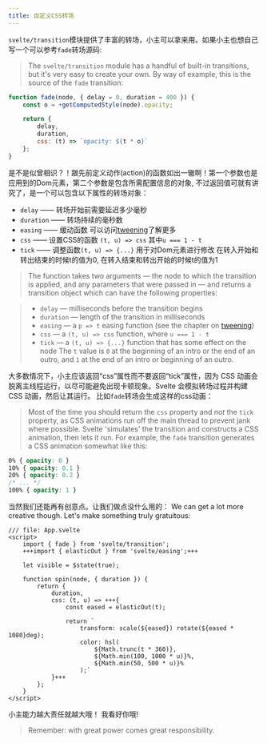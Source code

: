 ```yaml
---
title: 自定义CSS转场
---
```


`svelte/transition`模块提供了丰富的转场，小主可以拿来用。如果小主也想自己写一个可以参考`fade`转场源码:
> The `svelte/transition` module has a handful of built-in transitions, but it's very easy to create your own. By way of example, this is the source of the `fade` transition:

```js
function fade(node, { delay = 0, duration = 400 }) {
	const o = +getComputedStyle(node).opacity;

	return {
		delay,
		duration,
		css: (t) => `opacity: ${t * o}`
	};
}
```

是不是似曾相识？！跟先前定义动作(action)的函数如出一辙啊！第一个参数也是应用到的Dom元素，第二个参数是包含所需配置信息的对象, 不过返回值可就有讲究了，是一个可以包含以下属性的转场对象：
- `delay` —— 转场开始前需要延迟多少毫秒
- `duration` —— 转场持续的毫秒数 
- `easing` —— 缓动函数 可以访问[tweening](/tutorial/svelte/tweens)了解更多
- `css` —— 设置CSS的函数 `(t, u) => css` 其中`u === 1 - t`
- `tick` —— 调整函数`(t, u) => {...}` 用于对Dom元素进行修改
在转入开始和转出结束的时候t的值为0, 在转入结束和转出开始的时候t的值为1

> The function takes two arguments — the node to which the transition is applied, and any parameters that were passed in — and returns a transition object which can have the following properties:

> - `delay` — milliseconds before the transition begins
> - `duration` — length of the transition in milliseconds
> - `easing` — a `p => t` easing function (see the chapter on [tweening](/tutorial/svelte/tweens))
> - `css` — a `(t, u) => css` function, where `u === 1 - t`
> - `tick` — a `(t, u) => {...}` function that has some effect on the node
> The `t` value is `0` at the beginning of an intro or the end of an outro, and `1` at the end of an intro or beginning of an outro.

大多数情况下，小主应该返回“css”属性而不要返回“tick”属性，因为 CSS 动画会脱离主线程运行，以尽可能避免出现卡顿现象。Svelte 会模拟转场过程并构建 CSS 动画，然后让其运行。
比如`fade`转场会生成这样的css动画：
> Most of the time you should return the `css` property and _not_ the `tick` property, as CSS animations run off the main thread to prevent jank where possible. Svelte 'simulates' the transition and constructs a CSS animation, then lets it run.
> For example, the `fade` transition generates a CSS animation somewhat like this:

<!-- prettier-ignore-start -->
```css
0% { opacity: 0 }
10% { opacity: 0.1 }
20% { opacity: 0.2 }
/* ... */
100% { opacity: 1 }
```
<!-- prettier-ignore-end -->

当然我们还能再有创意点。让我们做点没什么用的：
We can get a lot more creative though. Let's make something truly gratuitous:

```svelte
/// file: App.svelte
<script>
	import { fade } from 'svelte/transition';
	+++import { elasticOut } from 'svelte/easing';+++

	let visible = $state(true);

	function spin(node, { duration }) {
		return {
			duration,
			css: (t, u) => +++{
				const eased = elasticOut(t);

				return `
					transform: scale(${eased}) rotate(${eased * 1080}deg);
					color: hsl(
						${Math.trunc(t * 360)},
						${Math.min(100, 1000 * u)}%,
						${Math.min(50, 500 * u)}%
					);`
			}+++
		};
	}
</script>
```

小主能力越大责任就越大哦！ 我看好你哦!
> Remember: with great power comes great responsibility.
